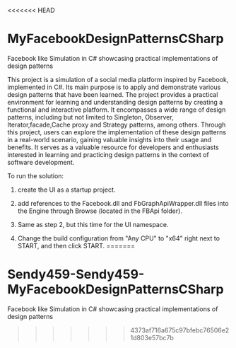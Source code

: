 <<<<<<< HEAD
# MyFacebookDesignPatternsCSharp
Facebook like Simulation in C# showcasing practical implementations of design patterns 


This project is a simulation of a social media platform inspired by Facebook, implemented in C#. Its main purpose is to apply and demonstrate various design patterns that have been learned. The project provides a practical environment for learning and understanding design patterns by creating a functional and interactive platform. It encompasses a wide range of design patterns, including but not limited to Singleton, Observer, Iterator,facade,Cache proxy and Strategy patterns, among others. Through this project, users can explore the implementation of these design patterns in a real-world scenario, gaining valuable insights into their usage and benefits. It serves as a valuable resource for developers and enthusiasts interested in learning and practicing design patterns in the context of software development.

To run the solution:

1. create the UI as a startup project.

2. add references to the Facebook.dll and FbGraphApiWrapper.dll files into the Engine through Browse (located in the FBApi folder).

3. Same as step 2, but this time for the UI namespace.

4. Change the build configuration from "Any CPU" to "x64" right next to START, and then click START.
=======
# Sendy459-Sendy459-MyFacebookDesignPatternsCSharp
Facebook like Simulation in C# showcasing practical implementations of design patterns 
>>>>>>> 4373af716a675c97bfebc76506e21d803e57bc7b
